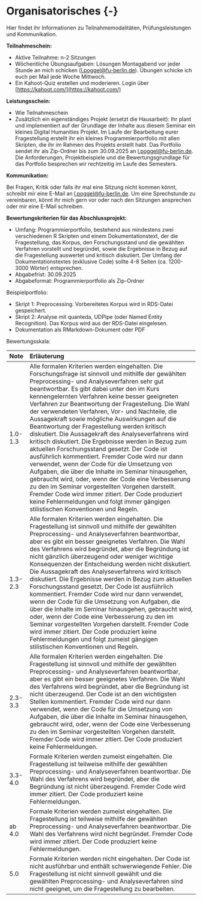 # Organisatorisches {-} 

Hier findet ihr Informationen zu Teilnahmemodalitäten, Prüfungsleistungen und Kommunikation.

**Teilnahmeschein:**

* Aktive Teilnahme: n-2 Sitzungen 
* Wöchentliche Übungsaufgaben: Lösungen Montagabend vor jeder Stunde an mich schicken (l.poggel@fu-berlin.de). Übungen schicke ich euch per Mail jede Woche Mittwoch.
* Ein Kahoot-Quiz erstellen und moderieren. Login über [https://kahoot.com/](https://kahoot.com/)

**Leistungsschein:**

* Wie Teilnahmeschein
* Zusätzlich ein eigenständiges Projekt (ersetzt die Hausarbeit): Ihr plant und implementiert auf der Grundlage der Inhalte aus diesem Seminar ein kleines Digital Humanities Projekt. Im Laufe der Bearbeitung eurer Fragestellung erstellt ihr ein kleines Programmierportfolio mit allen Skripten, die ihr im Rahmen des Projekts erstellt habt. Das Portfolio sendet ihr als Zip-Ordner bis zum 30.09.2025 an l.poggel@fu-berlin.de. Die Anforderungen, Projektbeispiele und die Bewertungsgrundlage für das Portfolio besprechen wir rechtzeitig im Laufe des Semesters.

**Kommunikation:**

Bei Fragen, Kritik oder falls ihr mal eine Sitzung nicht kommen könnt, schreibt mir eine E-Mail an l.poggel@fu-berlin.de. Um eine Sprechstunde zu vereinbaren, könnt ihr mich gern vor oder nach den Sitzungen ansprechen oder mir eine E-Mail schreiben.

**Bewertungskriterien für das Abschlussprojekt:** 

* Umfang: Programmierportfolio, bestehend aus mindestens zwei verschiedenen R Skripten und einem Dokumentationstext, der die Fragestellung, das Korpus, den Forschungsstand und die gewählten Verfahren vorstellt und begründet, sowie die Ergebnisse in Bezug auf die Fragestellung auswertet und kritisch diskutiert. Der Umfang der Dokumentationstextes (exklusive Code) sollte 4-8 Seiten (ca. 1200-3000 Wörter) entsprechen.
* Abgabefrist: 30.09.2025
* Abgabeformat: Programmierportfolio als Zip-Ordner

Beispielportfolio: 

* Skript 1: Preprocessing. Vorbereitetes Korpus wird in RDS-Datei gespeichert. 
* Skript 2: Analyse mit quanteda, UDPipe (oder Named Entity Recognition). Das Korpus wird aus der RDS-Datei eingelesen. 
* Dokumentation als RMarkdown-Dokument oder PDF 

Bewertungsskala:


|Note    |Erläuterung                                                                                                                                                                                                                                                                                                                                                                                                                                                                                                                                                                                                                                                                                                                                                                                                                                                                                                                                                                                                                                    |
|:-------|:----------------------------------------------------------------------------------------------------------------------------------------------------------------------------------------------------------------------------------------------------------------------------------------------------------------------------------------------------------------------------------------------------------------------------------------------------------------------------------------------------------------------------------------------------------------------------------------------------------------------------------------------------------------------------------------------------------------------------------------------------------------------------------------------------------------------------------------------------------------------------------------------------------------------------------------------------------------------------------------------------------------------------------------------|
|1.0-1.3 |Alle formalen Kriterien werden eingehalten. Die Forschungsfrage ist sinnvoll und mithilfe der gewählten Preprocessing- und Analyseverfahren sehr gut beantwortbar. Es gibt dabei unter den im Kurs kennengelernten Verfahren keine besser geeigneten Verfahren zur Beantwortung der Fragestellung. Die Wahl der verwendeten Verfahren, Vor- und Nachteile, die Aussagekraft sowie mögliche Auswirkungen auf die Beantwortung der Fragestellung werden kritisch diskutiert. Die Aussagekraft des Analyseverfahrens wird kritisch diskutiert. Die Ergebnisse werden in Bezug zum aktuellen  Forschungsstand gesetzt. Der Code ist ausführlich kommentiert. Fremder Code wird nur dann verwendet, wenn der Code für die Umsetzung von Aufgaben, die über die Inhalte im Seminar hinausgehen, gebraucht wird, oder, wenn der Code eine Verbesserung zu den im Seminar vorgestellten Vorgehen darstellt. Fremder Code wird immer zitiert. Der Code produziert keine Fehlermeldungen und folgt immer gängigen stilistischen Konventionen und Regeln. |
|1.3-2.3 |Alle formalen Kriterien werden eingehalten. Die Fragestellung ist sinnvoll und mithilfe der gewählten Preprocessing- und Analyseverfahren beantwortbar, aber es gibt ein besser geeignetes Verfahren. Die Wahl des Verfahrens wird begründet, aber die Begründung ist nicht gänzlich überzeugend oder weniger wichtige  Konsequenzen der Entscheidung werden nicht diskutiert. Die Aussagekraft des Analyseverfahrens wird kritisch diskutiert. Die Ergebnisse werden in Bezug zum aktuellen  Forschungsstand gesetzt. Der Code ist ausführlich kommentiert. Fremder Code wird nur dann verwendet, wenn der Code für die Umsetzung von Aufgaben, die über die Inhalte im Seminar hinausgehen, gebraucht wird, oder, wenn der Code eine Verbesserung zu den im Seminar vorgestellten Vorgehen darstellt. Fremder Code wird immer zitiert. Der Code produziert keine Fehlermeldungen und folgt zumeist gängigen stilistischen Konventionen und Regeln.                                                                                           |
|2.3-3.3 |Alle formalen Kriterien werden eingehalten. Die Fragestellung ist sinnvoll und mithilfe der gewählten Preprocessing- und Analyseverfahren beantwortbar, aber es gibt ein besser geeignetes Verfahren. Die Wahl des Verfahrens wird begründet, aber die Begründung ist nicht überzeugend. Der Code ist an den wichtigsten Stellen kommentiert. Fremder Code wird nur dann verwendet, wenn der Code für die Umsetzung von Aufgaben, die über die Inhalte im Seminar hinausgehen, gebraucht wird, oder, wenn der Code eine Verbesserung zu den im Seminar vorgestellten Vorgehen darstellt. Fremder Code wird immer zitiert.  Der Code produziert keine Fehlermeldungen.                                                                                                                                                                                                                                                                                                                                                                          |
|3.3-4.0 |Formale Kriterien werden zumeist eingehalten. Die Fragestellung ist teilweise mithilfe der gewählten Preprocessing- und Analyseverfahren beantwortbar. Die Wahl des Verfahrens wird begründet, aber die Begründung ist nicht überzeugend. Fremder Code wird immer zitiert. Der Code produziert keine Fehlermeldungen.                                                                                                                                                                                                                                                                                                                                                                                                                                                                                                                                                                                                                                                                                                                          |
|ab 4.0  |Formale Kriterien werden zumeist eingehalten. Die Fragestellung ist teilweise mithilfe der gewählten Preprocessing- und Analyseverfahren beantwortbar. Die Wahl des Verfahrens wird nicht begründet. Fremder Code wird  immer zitiert. Der Code produziert keine Fehlermeldungen.                                                                                                                                                                                                                                                                                                                                                                                                                                                                                                                                                                                                                                                                                                                                                              |
|5.0     |Formale Kriterien werden nicht eingehalten. Der Code ist nicht ausführbar und enthält schwerwiegende Fehler. Die Fragestellung ist nicht sinnvoll gewählt und die gewählten Preprocessing- und Analyseverfahren sind nicht geeignet, um die Fragestellung zu bearbeiten.                                                                                                                                                                                                                                                                                                                                                                                                                                                                                                                                                                                                                                                                                                                                                                       |
